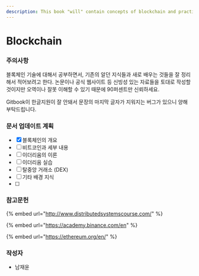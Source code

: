 ```yaml
---
description: This book "will" contain concepts of blockchain and practical code example
---
```


# Blockchain

### 주의사항 

블록체인 기술에 대해서 공부하면서, 기존의 알던 지식들과 새로 배우는 것들을 잘 정리해서 적어보려고 한다. 논문이나 공식 웹사이트 등 신빙성 있는 자료들을 토대로 작성할 것이지만 오역이나 잘못 이해할 수 있기 때문에 90퍼센트만 신뢰하세요.

Gitbook이 한글지원이 잘 안돼서 문장의 마지막 글자가 지워지는 버그가 있으니 양해 부탁드립니다. 

### 문서 업데이트 계획

* [x] 블록체인의 개요
* [ ] 비트코인과 세부 내용
* [ ] 이더리움의 이론
* [ ] 이더리움 실습
* [ ] 탈중앙 거래소 \(DEX\)
* [ ] 기타 배경 지식
* [ ] 
### 참고문헌

{% embed url="http://www.distributedsystemscourse.com/" %}

{% embed url="https://academy.binance.com/en" %}

{% embed url="https://ethereum.org/en/" %}



### 작성자 

* 남재윤



